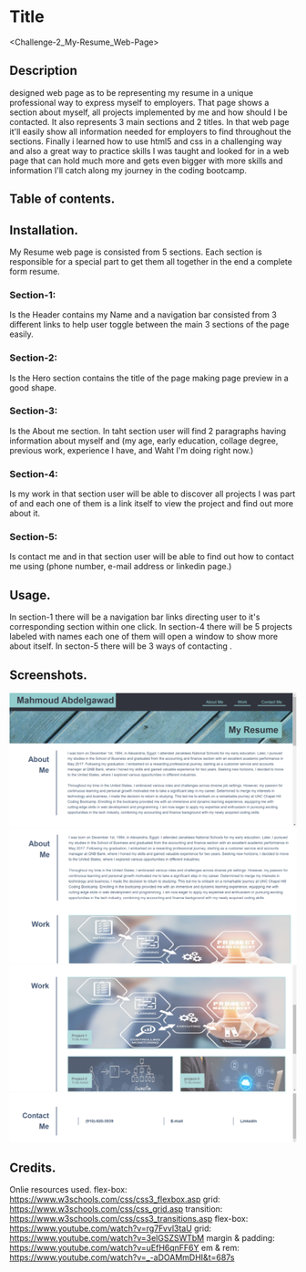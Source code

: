 # Title
<Challenge-2_My-Resume_Web-Page>

## Description 
designed web page as to be representing my resume in a unique professional way to express myself to employers.
 That page shows a section about myself, all projects implemented by me and how should I be contacted. 
 It also represents 3 main sections and 2 titles. 
 In that web page it'll easily show all information needed for employers to find throughout the sections.
 Finally i learned how to use html5 and css in a challenging way and also a great way to practice skills I was taught and looked for in a web page that can hold much more and gets even bigger with more skills and information I'll catch along my journey in the coding bootcamp.


 ## Table of contents.


 ## Installation. 
 My Resume web page is consisted from 5 sections.
 Each section is responsible for a special part to get them all together in the end a complete form resume.

 ### Section-1:
 Is the Header contains my Name and a navigation bar consisted from 3 different links to help user toggle between the main 3 sections of the page easily.

 ### Section-2:
 Is the Hero section contains the title of the page making page preview in a good shape.

 ### Section-3:
 Is the About me section. In taht section user will find 2 paragraphs having information about myself and (my age, early education, collage degree, previous work, experience I have, and Waht I'm doing right now.)

 ### Section-4:
 Is my work in that section user will be able to discover all projects I was part of and each one of them is a link itself to view the project and find out more about it.

 ### Section-5:
 Is contact me and in that section user will be able to find out how to contact me using (phone number, e-mail address or linkedin page.)


 ## Usage.
 In section-1 there will be a navigation bar links directing user to it's corresponding section within one click.
 In section-4 there will be 5 projects labeled with names each one of them will open a window to show more about itself.
 In secton-5 there will be 3 ways of contacting .


 ## Screenshots.

![example-1 showing where are navigation links](./assets/images/example-1.png)
![example-1 showing where is navigation link work leads to ](./assets/images/example-2.png)
![example-1 showing projects and their links](./assets/images/example-3.png)
![example-1 showing all 3 ways of contacting](./assets/images/example-4.png)

## Credits.

Onlie resources used.
flex-box: https://www.w3schools.com/css/css3_flexbox.asp
grid: https://www.w3schools.com/css/css_grid.asp
transition: https://www.w3schools.com/css/css3_transitions.asp
flex-box: https://www.youtube.com/watch?v=rg7Fvvl3taU
grid: https://www.youtube.com/watch?v=3elGSZSWTbM
margin & padding: https://www.youtube.com/watch?v=uEfH6qnFF6Y
em & rem: https://www.youtube.com/watch?v=_-aDOAMmDHI&t=687s





